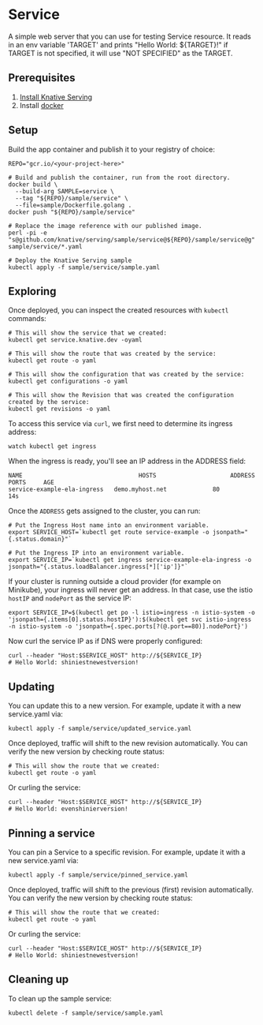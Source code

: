 # Service

A simple web server that you can use for testing Service resource.
It reads in an env variable 'TARGET' and prints "Hello World: ${TARGET}!" if
TARGET is not specified, it will use "NOT SPECIFIED" as the TARGET.

## Prerequisites

1. [Install Knative Serving](https://github.com/knative/install/blob/master/README.md)
1. Install [docker](https://www.docker.com/)

## Setup

Build the app container and publish it to your registry of choice:

```shell
REPO="gcr.io/<your-project-here>"

# Build and publish the container, run from the root directory.
docker build \
  --build-arg SAMPLE=service \
  --tag "${REPO}/sample/service" \
  --file=sample/Dockerfile.golang .
docker push "${REPO}/sample/service"

# Replace the image reference with our published image.
perl -pi -e "s@github.com/knative/serving/sample/service@${REPO}/sample/service@g" sample/service/*.yaml

# Deploy the Knative Serving sample
kubectl apply -f sample/service/sample.yaml
```

## Exploring

Once deployed, you can inspect the created resources with `kubectl` commands:

```shell
# This will show the service that we created:
kubectl get service.knative.dev -oyaml
```

```shell
# This will show the route that was created by the service:
kubectl get route -o yaml
```

```shell
# This will show the configuration that was created by the service:
kubectl get configurations -o yaml
```

```shell
# This will show the Revision that was created the configuration created by the service:
kubectl get revisions -o yaml

```

To access this service via `curl`, we first need to determine its ingress address:
```shell
watch kubectl get ingress
```

When the ingress is ready, you'll see an IP address in the ADDRESS field:

```
NAME                                 HOSTS                     ADDRESS   PORTS     AGE
service-example-ela-ingress   demo.myhost.net             80        14s
```

Once the `ADDRESS` gets assigned to the cluster, you can run:

```shell
# Put the Ingress Host name into an environment variable.
export SERVICE_HOST=`kubectl get route service-example -o jsonpath="{.status.domain}"`

# Put the Ingress IP into an environment variable.
export SERVICE_IP=`kubectl get ingress service-example-ela-ingress -o jsonpath="{.status.loadBalancer.ingress[*]['ip']}"`
```

If your cluster is running outside a cloud provider (for example on Minikube),
your ingress will never get an address. In that case, use the istio `hostIP` and `nodePort` as the service IP:

```shell
export SERVICE_IP=$(kubectl get po -l istio=ingress -n istio-system -o 'jsonpath={.items[0].status.hostIP}'):$(kubectl get svc istio-ingress -n istio-system -o 'jsonpath={.spec.ports[?(@.port==80)].nodePort}')
```

Now curl the service IP as if DNS were properly configured:

```shell
curl --header "Host:$SERVICE_HOST" http://${SERVICE_IP}
# Hello World: shiniestnewestversion!
```

## Updating

You can update this to a new version. For example, update it with a new service.yaml via:
```shell
kubectl apply -f sample/service/updated_service.yaml
```

Once deployed, traffic will shift to the new revision automatically. You can verify the new version
by checking route status:
```shell
# This will show the route that we created:
kubectl get route -o yaml
```

Or curling the service:
```shell
curl --header "Host:$SERVICE_HOST" http://${SERVICE_IP}
# Hello World: evenshinierversion!
```

## Pinning a service

You can pin a Service to a specific revision. For example, update it with a new service.yaml via:
```shell
kubectl apply -f sample/service/pinned_service.yaml
```

Once deployed, traffic will shift to the previous (first) revision automatically. You can verify the new version
by checking route status:
```shell
# This will show the route that we created:
kubectl get route -o yaml
```

Or curling the service:
```shell
curl --header "Host:$SERVICE_HOST" http://${SERVICE_IP}
# Hello World: shiniestnewestversion!
```

## Cleaning up

To clean up the sample service:

```shell
kubectl delete -f sample/service/sample.yaml
```
